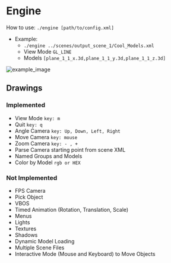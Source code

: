 # Engine

How to use:
`./engine [path/to/config.xml]`

- Example:
  - `./engine ../scenes/output_scene_1/Cool_Models.xml`
  - View Mode `GL_LINE`
  - Models `[plane_1_1_x.3d,plane_1_1_y.3d,plane_1_1_z.3d]`

![example_image](../scenes/cool_model_scene/Cool_Models.png)

## Drawings

### Implemented

- View Mode `key: m`
- Quit `key: q`
- Angle Camera `key: Up, Down, Left, Right`
- Move Camera `key: mouse`
- Zoom Camera `key: - , +`
- Parse Camera starting point from scene XML
- Named Groups and Models
- Color by Model `rgb or HEX`

### Not Implemented

- FPS Camera
- Pick Object
- VBOS
- Timed Animation (Rotation, Translation, Scale)
- Menus
- Lights
- Textures
- Shadows
- Dynamic Model Loading
- Multiple Scene Files
- Interactive Mode (Mouse and Keyboard) to Move Objects
  